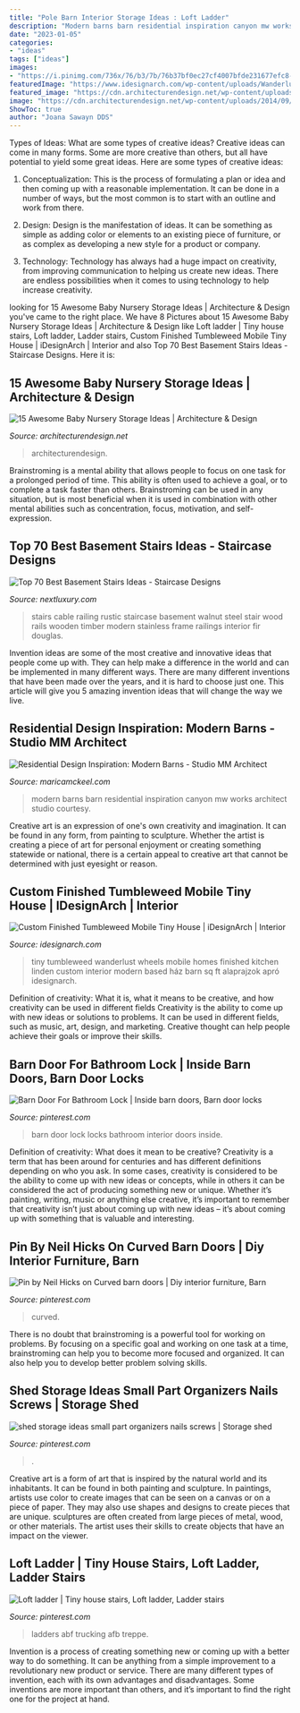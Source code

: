 ```yaml
---
title: "Pole Barn Interior Storage Ideas : Loft Ladder"
description: "Modern barns barn residential inspiration canyon mw works architect studio courtesy"
date: "2023-01-05"
categories:
- "ideas"
tags: ["ideas"]
images:
- "https://i.pinimg.com/736x/76/b3/7b/76b37bf0ec27cf4007bfde231677efc8--barn-doors.jpg"
featuredImage: "https://www.idesignarch.com/wp-content/uploads/Wanderlust-Tiny-House-on-Wheels_11.jpg"
featured_image: "https://cdn.architecturendesign.net/wp-content/uploads/2014/09/812.jpg"
image: "https://cdn.architecturendesign.net/wp-content/uploads/2014/09/812.jpg"
ShowToc: true
author: "Joana Sawayn DDS"
---
```



Types of Ideas: What are some types of creative ideas?
Creative ideas can come in many forms. Some are more creative than others, but all have potential to yield some great ideas. Here are some types of creative ideas:
1. Conceptualization: This is the process of formulating a plan or idea and then coming up with a reasonable implementation. It can be done in a number of ways, but the most common is to start with an outline and work from there.

2. Design: Design is the manifestation of ideas. It can be something as simple as adding color or elements to an existing piece of furniture, or as complex as developing a new style for a product or company.

3. Technology: Technology has always had a huge impact on creativity, from improving communication to helping us create new ideas. There are endless possibilities when it comes to using technology to help increase creativity.


	

		
looking for 15 Awesome Baby Nursery Storage Ideas | Architecture &amp; Design you've came to the right place. We have 8 Pictures about 15 Awesome Baby Nursery Storage Ideas | Architecture &amp; Design like Loft ladder | Tiny house stairs, Loft ladder, Ladder stairs, Custom Finished Tumbleweed Mobile Tiny House | iDesignArch | Interior and also Top 70 Best Basement Stairs Ideas - Staircase Designs. Here it is:
		
    
## 15 Awesome Baby Nursery Storage Ideas | Architecture &amp; Design

<img loading=lazy src="https://cdn.architecturendesign.net/wp-content/uploads/2014/09/812.jpg" onerror="this.onerror=null;this.src='https://tse4.mm.bing.net/th?id=OIP.uDbInsXOgQFERBjEbdJsHgHaIF&amp;pid=15.1';" alt="15 Awesome Baby Nursery Storage Ideas | Architecture &amp; Design">

_Source: architecturendesign.net_

>architecturendesign. 

	

Brainstroming is a mental ability that allows people to focus on one task for a prolonged period of time. This ability is often used to achieve a goal, or to complete a task faster than others. Brainstroming can be used in any situation, but is most beneficial when it is used in combination with other mental abilities such as concentration, focus, motivation, and self-expression.

    
## Top 70 Best Basement Stairs Ideas - Staircase Designs

<img loading=lazy src="http://nextluxury.com/wp-content/uploads/nice-basement-staircase-interior-ideas.jpg" onerror="this.onerror=null;this.src='https://tse1.mm.bing.net/th?id=OIP.B1GtFHRh7UDyBBuG2_dQ8AAAAA&amp;pid=15.1';" alt="Top 70 Best Basement Stairs Ideas - Staircase Designs">

_Source: nextluxury.com_

>stairs cable railing rustic staircase basement walnut steel stair wood rails wooden timber modern stainless frame railings interior fir douglas. 

	

Invention ideas are some of the most creative and innovative ideas that people come up with. They can help make a difference in the world and can be implemented in many different ways. There are many different inventions that have been made over the years, and it is hard to choose just one. This article will give you 5 amazing invention ideas that will change the way we live.

    
## Residential Design Inspiration: Modern Barns - Studio MM Architect

<img loading=lazy src="http://maricamckeel.com/wp-content/uploads/2017/06/02_Canyon.jpg" onerror="this.onerror=null;this.src='https://tse2.mm.bing.net/th?id=OIP.WV5YelF5L4sVTg2UwSlEBAHaLT&amp;pid=15.1';" alt="Residential Design Inspiration: Modern Barns - Studio MM Architect">

_Source: maricamckeel.com_

>modern barns barn residential inspiration canyon mw works architect studio courtesy. 

	

Creative art is an expression of one's own creativity and imagination. It can be found in any form, from painting to sculpture. Whether the artist is creating a piece of art for personal enjoyment or creating something statewide or national, there is a certain appeal to creative art that cannot be determined with just eyesight or reason.

    
## Custom Finished Tumbleweed Mobile Tiny House | IDesignArch | Interior

<img loading=lazy src="https://www.idesignarch.com/wp-content/uploads/Wanderlust-Tiny-House-on-Wheels_11.jpg" onerror="this.onerror=null;this.src='https://tse1.mm.bing.net/th?id=OIP.lc1RoVH-GKqKIx58UbyxfwHaLH&amp;pid=15.1';" alt="Custom Finished Tumbleweed Mobile Tiny House | iDesignArch | Interior">

_Source: idesignarch.com_

>tiny tumbleweed wanderlust wheels mobile homes finished kitchen linden custom interior modern based ház barn sq ft alaprajzok apró idesignarch. 

	

Definition of creativity: What it is, what it means to be creative, and how creativity can be used in different fields
Creativity is the ability to come up with new ideas or solutions to problems. It can be used in different fields, such as music, art, design, and marketing. Creative thought can help people achieve their goals or improve their skills.

    
## Barn Door For Bathroom Lock | Inside Barn Doors, Barn Door Locks

<img loading=lazy src="https://i.pinimg.com/736x/dc/32/ba/dc32bac500ead5c1474f332149063f48.jpg" onerror="this.onerror=null;this.src='https://tse2.mm.bing.net/th?id=OIP.h4PXoNRNPnFLpkJB0-qkcgHaJ3&amp;pid=15.1';" alt="Barn Door For Bathroom Lock | Inside barn doors, Barn door locks">

_Source: pinterest.com_

>barn door lock locks bathroom interior doors inside. 

	

Definition of creativity: What does it mean to be creative?
Creativity is a term that has been around for centuries and has different definitions depending on who you ask. In some cases, creativity is considered to be the ability to come up with new ideas or concepts, while in others it can be considered the act of producing something new or unique. Whether it’s painting, writing, music or anything else creative, it’s important to remember that creativity isn’t just about coming up with new ideas – it’s about coming up with something that is valuable and interesting.

    
## Pin By Neil Hicks On Curved Barn Doors | Diy Interior Furniture, Barn

<img loading=lazy src="https://i.pinimg.com/736x/76/b3/7b/76b37bf0ec27cf4007bfde231677efc8--barn-doors.jpg" onerror="this.onerror=null;this.src='https://tse1.mm.bing.net/th?id=OIP.-1DGPDH_hpPvuQe8pFBE6AHaKN&amp;pid=15.1';" alt="Pin by Neil Hicks on Curved barn doors | Diy interior furniture, Barn">

_Source: pinterest.com_

>curved. 

	

There is no doubt that brainstroming is a powerful tool for working on problems. By focusing on a specific goal and working on one task at a time, brainstroming can help you to become more focused and organized. It can also help you to develop better problem solving skills.

    
## Shed Storage Ideas Small Part Organizers Nails Screws | Storage Shed

<img loading=lazy src="https://i.pinimg.com/736x/ae/7c/6b/ae7c6b854e0fc11dce991d4523c05e5d.jpg" onerror="this.onerror=null;this.src='https://tse2.mm.bing.net/th?id=OIP.tYa8Hox1Erzukk1q2L64-QHaLJ&amp;pid=15.1';" alt="shed storage ideas small part organizers nails screws | Storage shed">

_Source: pinterest.com_

>. 

	

Creative art is a form of art that is inspired by the natural world and its inhabitants. It can be found in both painting and sculpture. In paintings, artists use color to create images that can be seen on a canvas or on a piece of paper. They may also use shapes and designs to create pieces that are unique. sculptures are often created from large pieces of metal, wood, or other materials. The artist uses their skills to create objects that have an impact on the viewer.

    
## Loft Ladder | Tiny House Stairs, Loft Ladder, Ladder Stairs

<img loading=lazy src="https://i.pinimg.com/736x/63/33/1b/63331b858e3d306ae62aa3528f5456e4.jpg" onerror="this.onerror=null;this.src='https://tse1.mm.bing.net/th?id=OIP._WGx2DJokmneUMtiv7-rtgHaJ3&amp;pid=15.1';" alt="Loft ladder | Tiny house stairs, Loft ladder, Ladder stairs">

_Source: pinterest.com_

>ladders abf trucking afb treppe. 

	

Invention is a process of creating something new or coming up with a better way to do something. It can be anything from a simple improvement to a revolutionary new product or service. There are many different types of invention, each with its own advantages and disadvantages. Some inventions are more important than others, and it’s important to find the right one for the project at hand.

